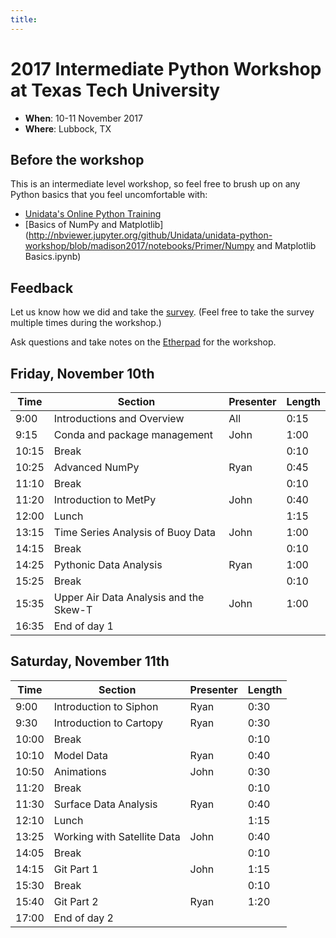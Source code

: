 ```yaml
---
title:
---
```

# 2017 Intermediate Python Workshop at Texas Tech University

- **When**: 10-11 November 2017
- **Where**: Lubbock, TX

## Before the workshop
This is an intermediate level workshop, so feel free to brush up on any Python
basics that you feel uncomfortable with:
- [Unidata's Online Python Training](https://unidata.github.io/online-python-training)
- [Basics of NumPy and Matplotlib](http://nbviewer.jupyter.org/github/Unidata/unidata-python-workshop/blob/madison2017/notebooks/Primer/Numpy and Matplotlib Basics.ipynb)

## Feedback
Let us know how we did and take the [survey](https://www.surveymonkey.com/r/RLPCPJ9). (Feel free to take the survey multiple times during the workshop.)

Ask questions and take notes on the [Etherpad](https://beta.etherpad.org/p/unidata_ttu) for the workshop.

## Friday, November 10th

|  Time | Section                                      | Presenter   | Length |
|-------|----------------------------------------------|-------------|--------|
|  9:00 | Introductions and Overview                   | All         |  0:15  |
|  9:15 | Conda and package management                 | John        |  1:00  |
| 10:15 | Break                                        |             |  0:10  |
| 10:25 | Advanced NumPy                               | Ryan        |  0:45  |
| 11:10 | Break                                        |             |  0:10  |
| 11:20 | Introduction to MetPy                        | John        |  0:40  |
| 12:00 | Lunch                                        |             |  1:15  |
| 13:15 | Time Series Analysis of Buoy Data            | John        |  1:00  |
| 14:15 | Break                                        |             |  0:10  |
| 14:25 | Pythonic Data Analysis                       | Ryan        |  1:00  |
| 15:25 | Break                                        |             |  0:10  |
| 15:35 | Upper Air Data Analysis and the Skew-T       | John        |  1:00  |
| 16:35 | End of day 1                                 |             |        |

## Saturday, November 11th

|  Time | Section                                      | Presenter   | Length |
|-------|----------------------------------------------|-------------|--------|
|  9:00 | Introduction to Siphon                       | Ryan        |  0:30  |
|  9:30 | Introduction to Cartopy                      | Ryan        |  0:30  |
| 10:00 | Break                                        |             |  0:10  |
| 10:10 | Model Data                                   | Ryan        |  0:40  |
| 10:50 | Animations                                   | John        |  0:30  |
| 11:20 | Break                                        |             |  0:10  |
| 11:30 | Surface Data Analysis                        | Ryan        |  0:40  |
| 12:10 | Lunch                                        |             |  1:15  |  
| 13:25 | Working with Satellite Data                  | John        |  0:40  |
| 14:05 | Break                                        |             |  0:10  |
| 14:15 | Git Part 1                                   | John        |  1:15  |
| 15:30 | Break                                        |             |  0:10  |
| 15:40 | Git Part 2                                   | Ryan        |  1:20  |
| 17:00 | End of day 2                                 |             |        |
